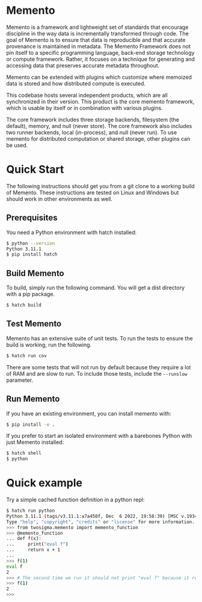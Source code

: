 # Memento
Memento is a framework and lightweight set of standards that encourage discipline in the way data
is incrementally transformed through code. The goal of Memento is to ensure that data is
reproducible and that accurate provenance is maintained in metadata. The Memento Framework
does not pin itself to a specific programming language, back-end storage technology or compute
framework. Rather, it focuses on a technique for generating and accessing data that preserves
accurate metadata throughout.

Memento can be extended with plugins which customize where memoized data is stored and how
distributed compute is executed.

This codebase hosts several independent products, which are all synchronized in their version.
This product is the core memento framework, which is usable by itself or in combination with
various plugins.

The core framework includes three storage backends, filesystem (the default), memory, and
null (never store). The core framework also includes two runner backends, local (in-process),
and null (never run). To use memento for distributed computation or shared storage, other
plugins can be used.


# Quick Start
The following instructions should get you from a git clone to a working build of Memento.
These instructions are tested on Linux and Windows but should work in other environments
as well.

## Prerequisites
You need a Python environment with hatch installed:

```bash
$ python --version
Python 3.11.1
$ pip install hatch
```

## Build Memento
To build, simply run the following command. You will get a dist directory with a pip package.

```bash
$ hatch build
```


## Test Memento
Memento has an extensive suite of unit tests. To run the tests to ensure the build is working,
run the following.

```bash
$ hatch run cov
```

There are some tests that will not run by default because they require a lot of RAM and are slow
to run. To include those tests, include the `--runslow` parameter.

## Run Memento
If you have an existing environment, you can install memento with:

```bash
$ pip install -e .
```

If you prefer to start an isolated environment with a barebones Python with just Memento installed:

```bash
$ hatch shell
$ python
```

# Quick example
Try a simple cached function definition in a python repl:

```bash
$ hatch run python
Python 3.11.1 (tags/v3.11.1:a7a450f, Dec  6 2022, 19:58:39) [MSC v.1934 64 bit (AMD64)] on win32                                                                                                                                                                                                               
Type "help", "copyright", "credits" or "license" for more information.
>>> from twosigma.memento import memento_function
>>> @memento_function
... def f(x):
...     print("eval f")
...     return x + 1
...
>>> f(1)
eval f
2
>>> # The second time we run it should not print "eval f" because it reads the cached result
>>> f(1)
2
>>>
```
